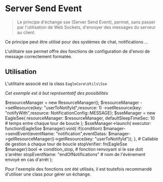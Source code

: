 # Server Send Event

> Le principe d'échange sse (Server Send Event), permet, sans passer par l'utilisation de Web Sockets, d'envoyer des messages du serveur au client.

Ce principe peut être utilisé pour des systèmes de chat, notifications ...

L'utilitaire sse permet offre des fonctions de configuration de d'envoi de message correctement formatée.

## Utilisation

L'utilitaire associé est la class <code>EagleCore\Utils\Sse</code>

*Cet exemple est à but représentatif des possibilités*

<code-block lang="php">
$resourceManager = new ResourceManager();
$resourceManager
    ->setResource(key: "userToNotifyId",resource: 1)
    ->setResource(key: "notifyWith",resource: NotificationConfig::MESSAGE);
$sseManager = new EagleSee(
    resourceManager: $resourceManager,
    defaultSleepTimeSec: 10 # temps entre chaque tour de boucle
);
$sseManager->launch(
    executor: function(EagleSse $manager):void{
        if(condition)
            $manager->sendEvent(eventName: "notification",eventDatas: $manager->getResourceManager()->getResource(key: "userToNotifyId"));
    }, # Callable de gestion à chaque tour de boucle
    stopVerifier: fn(EagleSse $manager):bool => condition_stop, # fonction renvoyant si le sse doit s'arrêter
    stopEventName: "endOfNotifications" # nom de l'évènement envoyé en cas d'arrêt
);
</code-block>

<note>Pour l'exemple des fonctions ont été utilisés, il est toutefois recommandé d'utiliser une class pour gérer un échange.</note>